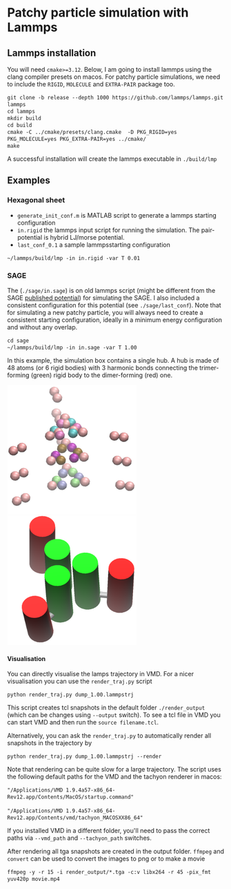 # Patchy particle simulation with Lammps

## Lammps installation
You will need `cmake>=3.12`. Below, I am going to install lammps using the clang compiler presets on macos. For patchy particle simulations, we need to include the `RIGID`, `MOLECULE` and `EXTRA-PAIR` package too.

```
git clone -b release --depth 1000 https://github.com/lammps/lammps.git lammps
cd lammps
mkdir build
cd build
cmake -C ../cmake/presets/clang.cmake  -D PKG_RIGID=yes PKG_MOLECULE=yes PKG_EXTRA-PAIR=yes ../cmake/
make
```

A successful installation will create the lammps executable in `./build/lmp`

## Examples

### Hexagonal sheet

- `generate_init_conf.m` is MATLAB script to generate a lammps starting configuration
- `in.rigid` the lammps input script for running the simulation. The pair-potential is hybrid LJ/morse potential.
- `last_conf_0.1` a sample lammpsstarting configuration

```
~/lammps/build/lmp -in in.rigid -var T 0.01
```


### SAGE
The (`./sage/in.sage`) is on old lammps script (might be different from the SAGE [published potential](https://www.pnas.org/doi/suppl/10.1073/pnas.1706825114/suppl_file/pnas.1706825114.sapp.pdf)) for simulating the SAGE. I also included a consistent configuration for this potential (see `./sage/last_conf`). Note that for simulating a new patchy particle, you will always need to create a consistent starting configuration, ideally in a minimum energy configuration and without any overlap.

```
cd sage
~/lammps/build/lmp -in in.sage -var T 1.00
```

In this example, the simulation box contains a single hub. A hub is made of 48 atoms (or 6 rigid bodies) with 3 harmonic bonds connecting the trimer-forming (green) rigid body to the dimer-forming (red) one.

<img src="./sage/hub_atoms.png" alt= “” width="300" height="300">
<img src="./sage/hub.png" alt= “” width="300" height="300">

#### Visualisation
You can directly visualise the lamps trajectory in VMD. For a nicer visualisation you can use the `render_traj.py` script 
```
python render_traj.py dump_1.00.lammpstrj
```
This script creates tcl snapshots in the default folder `./render_output` (which can be changes using `--output` switch). To see a tcl file in VMD you can start VMD and then run the `source filename.tcl`. 

Alternatively, you can ask the `render_traj.py` to automatically render all snapshots in the trajectory by
```
python render_traj.py dump_1.00.lammpstrj --render
```
Note that rendering can be quite slow for a large trajectory. The script uses the following default paths for the VMD and the tachyon renderer in macos:
```
"/Applications/VMD 1.9.4a57-x86_64-Rev12.app/Contents/MacOS/startup.command"

"/Applications/VMD 1.9.4a57-x86_64-Rev12.app/Contents/vmd/tachyon_MACOSXX86_64"
```
If you installed VMD in a different folder, you'll need to pass the correct paths via `--vmd_path` and `--tachyon_path` switches.

After rendering all tga snapshots are created in the output folder. `ffmpeg` and `convert` can be used to convert the images to png or to make a movie

```
ffmpeg -y -r 15 -i render_output/*.tga -c:v libx264 -r 45 -pix_fmt yuv420p movie.mp4
```